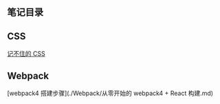 ## 笔记目录

## CSS

[记不住的 CSS](./CSS/记不住的CSS.md)

## Webpack

[webpack4 搭建步骤](./Webpack/从零开始的 webpack4 + React 构建.md)
